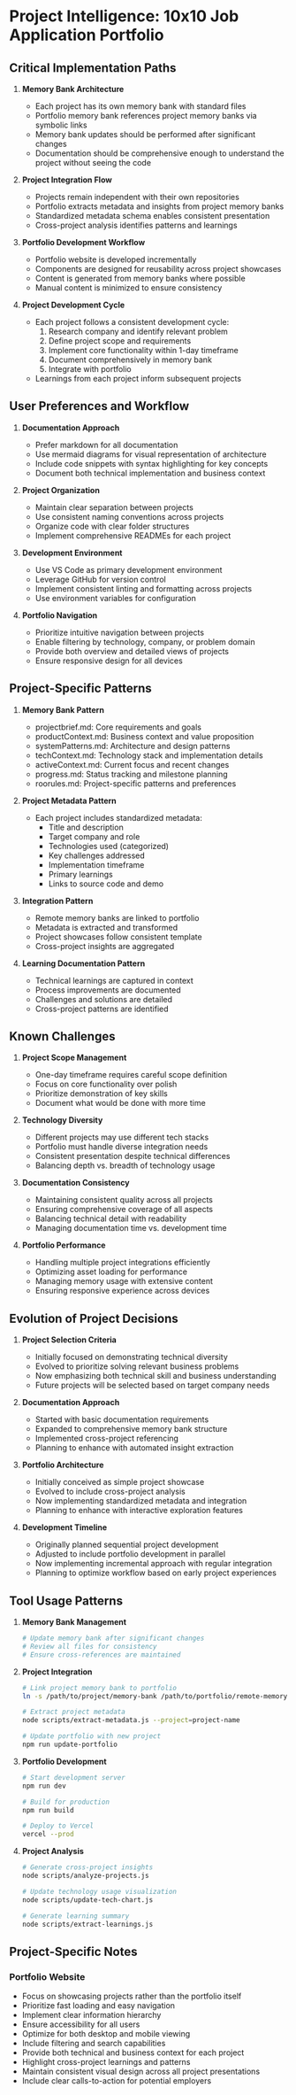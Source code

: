 # Project Intelligence: 10x10 Job Application Portfolio

## Critical Implementation Paths

1. **Memory Bank Architecture**
   - Each project has its own memory bank with standard files
   - Portfolio memory bank references project memory banks via symbolic links
   - Memory bank updates should be performed after significant changes
   - Documentation should be comprehensive enough to understand the project without seeing the code

2. **Project Integration Flow**
   - Projects remain independent with their own repositories
   - Portfolio extracts metadata and insights from project memory banks
   - Standardized metadata schema enables consistent presentation
   - Cross-project analysis identifies patterns and learnings

3. **Portfolio Development Workflow**
   - Portfolio website is developed incrementally
   - Components are designed for reusability across project showcases
   - Content is generated from memory banks where possible
   - Manual content is minimized to ensure consistency

4. **Project Development Cycle**
   - Each project follows a consistent development cycle:
     1. Research company and identify relevant problem
     2. Define project scope and requirements
     3. Implement core functionality within 1-day timeframe
     4. Document comprehensively in memory bank
     5. Integrate with portfolio
   - Learnings from each project inform subsequent projects

## User Preferences and Workflow

1. **Documentation Approach**
   - Prefer markdown for all documentation
   - Use mermaid diagrams for visual representation of architecture
   - Include code snippets with syntax highlighting for key concepts
   - Document both technical implementation and business context

2. **Project Organization**
   - Maintain clear separation between projects
   - Use consistent naming conventions across projects
   - Organize code with clear folder structures
   - Implement comprehensive READMEs for each project

3. **Development Environment**
   - Use VS Code as primary development environment
   - Leverage GitHub for version control
   - Implement consistent linting and formatting across projects
   - Use environment variables for configuration

4. **Portfolio Navigation**
   - Prioritize intuitive navigation between projects
   - Enable filtering by technology, company, or problem domain
   - Provide both overview and detailed views of projects
   - Ensure responsive design for all devices

## Project-Specific Patterns

1. **Memory Bank Pattern**
   - projectbrief.md: Core requirements and goals
   - productContext.md: Business context and value proposition
   - systemPatterns.md: Architecture and design patterns
   - techContext.md: Technology stack and implementation details
   - activeContext.md: Current focus and recent changes
   - progress.md: Status tracking and milestone planning
   - roorules.md: Project-specific patterns and preferences

2. **Project Metadata Pattern**
   - Each project includes standardized metadata:
     - Title and description
     - Target company and role
     - Technologies used (categorized)
     - Key challenges addressed
     - Implementation timeframe
     - Primary learnings
     - Links to source code and demo

3. **Integration Pattern**
   - Remote memory banks are linked to portfolio
   - Metadata is extracted and transformed
   - Project showcases follow consistent template
   - Cross-project insights are aggregated

4. **Learning Documentation Pattern**
   - Technical learnings are captured in context
   - Process improvements are documented
   - Challenges and solutions are detailed
   - Cross-project patterns are identified

## Known Challenges

1. **Project Scope Management**
   - One-day timeframe requires careful scope definition
   - Focus on core functionality over polish
   - Prioritize demonstration of key skills
   - Document what would be done with more time

2. **Technology Diversity**
   - Different projects may use different tech stacks
   - Portfolio must handle diverse integration needs
   - Consistent presentation despite technical differences
   - Balancing depth vs. breadth of technology usage

3. **Documentation Consistency**
   - Maintaining consistent quality across all projects
   - Ensuring comprehensive coverage of all aspects
   - Balancing technical detail with readability
   - Managing documentation time vs. development time

4. **Portfolio Performance**
   - Handling multiple project integrations efficiently
   - Optimizing asset loading for performance
   - Managing memory usage with extensive content
   - Ensuring responsive experience across devices

## Evolution of Project Decisions

1. **Project Selection Criteria**
   - Initially focused on demonstrating technical diversity
   - Evolved to prioritize solving relevant business problems
   - Now emphasizing both technical skill and business understanding
   - Future projects will be selected based on target company needs

2. **Documentation Approach**
   - Started with basic documentation requirements
   - Expanded to comprehensive memory bank structure
   - Implemented cross-project referencing
   - Planning to enhance with automated insight extraction

3. **Portfolio Architecture**
   - Initially conceived as simple project showcase
   - Evolved to include cross-project analysis
   - Now implementing standardized metadata and integration
   - Planning to enhance with interactive exploration features

4. **Development Timeline**
   - Originally planned sequential project development
   - Adjusted to include portfolio development in parallel
   - Now implementing incremental approach with regular integration
   - Planning to optimize workflow based on early project experiences

## Tool Usage Patterns

1. **Memory Bank Management**
   ```bash
   # Update memory bank after significant changes
   # Review all files for consistency
   # Ensure cross-references are maintained
   ```

2. **Project Integration**
   ```bash
   # Link project memory bank to portfolio
   ln -s /path/to/project/memory-bank /path/to/portfolio/remote-memory-banks/project-name
   
   # Extract project metadata
   node scripts/extract-metadata.js --project=project-name
   
   # Update portfolio with new project
   npm run update-portfolio
   ```

3. **Portfolio Development**
   ```bash
   # Start development server
   npm run dev
   
   # Build for production
   npm run build
   
   # Deploy to Vercel
   vercel --prod
   ```

4. **Project Analysis**
   ```bash
   # Generate cross-project insights
   node scripts/analyze-projects.js
   
   # Update technology usage visualization
   node scripts/update-tech-chart.js
   
   # Generate learning summary
   node scripts/extract-learnings.js
   ```

## Project-Specific Notes

### Portfolio Website

- Focus on showcasing projects rather than the portfolio itself
- Prioritize fast loading and easy navigation
- Implement clear information hierarchy
- Ensure accessibility for all users
- Optimize for both desktop and mobile viewing
- Include filtering and search capabilities
- Provide both technical and business context for each project
- Highlight cross-project learnings and patterns
- Maintain consistent visual design across all project presentations
- Include clear calls-to-action for potential employers
